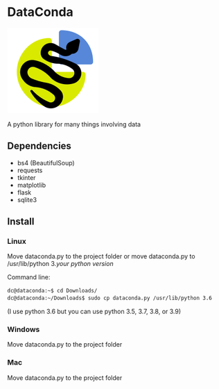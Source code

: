 # DataConda
![DataConda logo](Logo.png)

A python library for many things involving data

## Dependencies
* bs4 (BeautifulSoup)
* requests
* tkinter
* matplotlib
* flask
* sqlite3

## Install
### Linux
Move dataconda.py to the project folder or move dataconda.py to /usr/lib/python 3._your python version_

Command line:
```bash
dc@dataconda:~$ cd Downloads/
dc@dataconda:~/Downloads$ sudo cp dataconda.py /usr/lib/python 3.6
```
(I use python 3.6 but you can use python 3.5, 3.7, 3.8, or 3.9)

### Windows
Move dataconda.py to the project folder

### Mac
Move dataconda.py to the project folder
